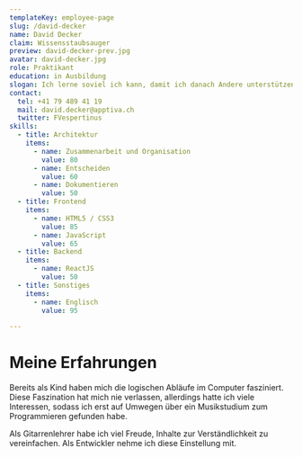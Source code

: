 ```yaml
---
templateKey: employee-page
slug: /david-decker
name: David Decker
claim: Wissensstaubsauger
preview: david-decker-prev.jpg
avatar: david-decker.jpg
role: Praktikant
education: in Ausbildung
slogan: Ich lerne soviel ich kann, damit ich danach Andere unterstützen kann.
contact:
  tel: +41 79 489 41 19
  mail: david.decker@apptiva.ch
  twitter: FVespertinus
skills:
  - title: Architektur
    items:
      - name: Zusammenarbeit und Organisation
        value: 80
      - name: Entscheiden
        value: 60
      - name: Dokumentieren
        value: 50
  - title: Frontend
    items:
      - name: HTML5 / CSS3
        value: 85
      - name: JavaScript
        value: 65
  - title: Backend
    items:
      - name: ReactJS
        value: 50
  - title: Sonstiges
    items:
      - name: Englisch
        value: 95

---
```


# Meine Erfahrungen

Bereits als Kind haben mich die logischen Abläufe im Computer fasziniert. Diese Faszination hat mich nie verlassen, allerdings hatte ich viele Interessen, sodass ich erst auf Umwegen über ein Musikstudium zum Programmieren gefunden habe. 

Als Gitarrenlehrer habe ich viel Freude, Inhalte zur Verständlichkeit zu vereinfachen. Als Entwickler nehme ich diese Einstellung mit.
